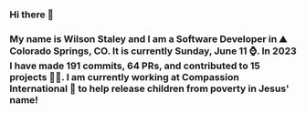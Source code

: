 ### Hi there 👋

### My name is Wilson Staley and I am a Software Developer in ⛰ Colorado Springs, CO.  It is currently Sunday, June 11 ⌚. In 2023 I have made 191 commits, 64 PRs, and contributed to 15 projects 👨‍💻. I am currently working at Compassion International 🏢 to help release children from poverty in Jesus' name!